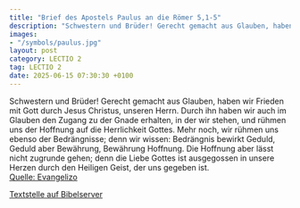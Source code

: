 ```yaml
---
title: "Brief des Apostels Paulus an die Römer 5,1-5"
description: "Schwestern und Brüder! Gerecht gemacht aus Glauben, haben wir Frieden mit Gott durch Jesus Christus, unseren Herrn. Durch ihn haben wir auch im Glauben den Zugang zu der Gnade erhalten, in der wir stehen, und rühmen uns der Hoffnung auf die Herrlichkeit Gottes. Mehr noch, wir rüh...."
images:
- "/symbols/paulus.jpg"
layout: post
category: LECTIO 2
tag: LECTIO 2
date: 2025-06-15 07:30:30 +0100
---
```

Schwestern und Brüder! Gerecht gemacht aus Glauben, haben wir Frieden mit Gott durch Jesus Christus, unseren Herrn.
Durch ihn haben wir auch im Glauben den Zugang zu der Gnade erhalten, in der wir stehen, und rühmen uns der Hoffnung auf die Herrlichkeit Gottes.
Mehr noch, wir rühmen uns ebenso der Bedrängnisse; denn wir wissen: Bedrängnis bewirkt Geduld,
Geduld aber Bewährung, Bewährung Hoffnung.<!--more-->
Die Hoffnung aber lässt nicht zugrunde gehen; denn die Liebe Gottes ist ausgegossen in unsere Herzen durch den Heiligen Geist, der uns gegeben ist.<br>
[Quelle: Evangelizo](https://evangeliumtagfuertag.org/DE/gospel)

[Textstelle auf Bibelserver](https://www.bibleserver.com/EU/Römer5,1-5)
